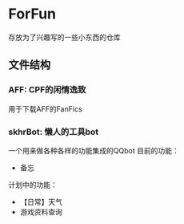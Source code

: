 # ForFun
存放为了兴趣写的一些小东西的仓库

## 文件结构

### AFF: CPF的闲情逸致

用于下载AFF的FanFics

### skhrBot: 懒人的工具bot

一个用来做各种各样的功能集成的QQbot
目前的功能：
- 备忘

计划中的功能：
- 【日常】天气
- 游戏资料查询
